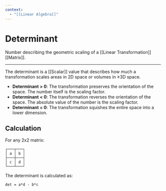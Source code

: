 ```yaml
---
context:
  - "[[Linear Algebra]]"
---
```


# Determinant

Number describing the geometric scaling of a [[Linear Transformation]] [[Matrix]].

---

The determinant is a [[Scalar]] value that describes how much a transformation scales areas in 2D space or volumes in ≥3D space.

- **Determinant > 0**: The transformation preserves the orientation of the space. The number itself is the scaling factor.
- **Determinant < 0**: The transformation reverses the orientation of the space. The absolute value of the number is the scaling factor.
- **Determinant = 0**: The transformation squishes the entire space into a lower dimension.

## Calculation

For any 2x2 matrix:

```
┌───┬───┐
│ a │ b │
├───┼───┤
│ c │ d │
└───┴───┘
```

The determinant is calculated as:

`det = a*d - b*c`
